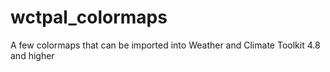 # wctpal_colormaps
A few colormaps that can be imported into Weather and Climate Toolkit 4.8 and higher
